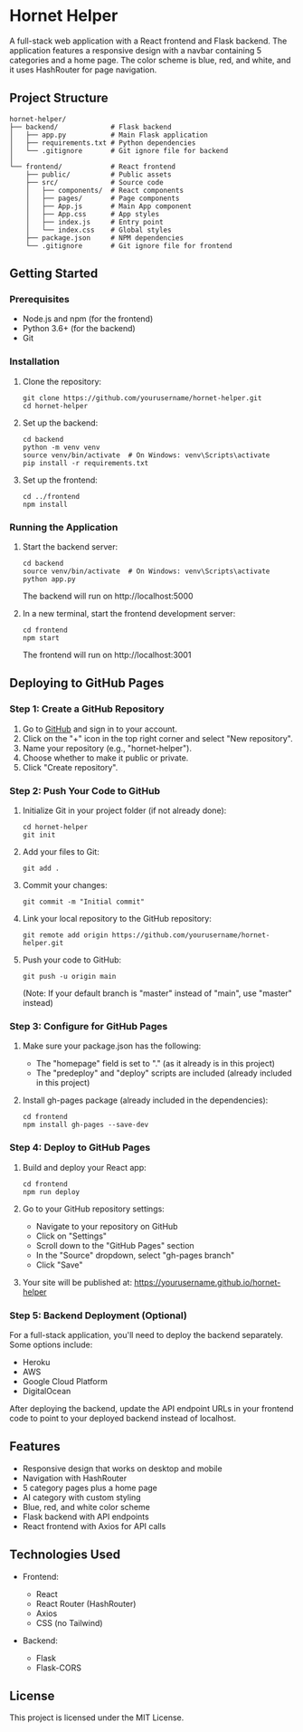 # Hornet Helper

A full-stack web application with a React frontend and Flask backend. The application features a responsive design with a navbar containing 5 categories and a home page. The color scheme is blue, red, and white, and it uses HashRouter for page navigation.

## Project Structure

```
hornet-helper/
├── backend/             # Flask backend
│   ├── app.py           # Main Flask application
│   ├── requirements.txt # Python dependencies
│   └── .gitignore       # Git ignore file for backend
│
└── frontend/            # React frontend
    ├── public/          # Public assets
    ├── src/             # Source code
    │   ├── components/  # React components
    │   ├── pages/       # Page components
    │   ├── App.js       # Main App component
    │   ├── App.css      # App styles
    │   ├── index.js     # Entry point
    │   └── index.css    # Global styles
    ├── package.json     # NPM dependencies
    └── .gitignore       # Git ignore file for frontend
```

## Getting Started

### Prerequisites

- Node.js and npm (for the frontend)
- Python 3.6+ (for the backend)
- Git

### Installation

1. Clone the repository:
   ```
   git clone https://github.com/yourusername/hornet-helper.git
   cd hornet-helper
   ```

2. Set up the backend:
   ```
   cd backend
   python -m venv venv
   source venv/bin/activate  # On Windows: venv\Scripts\activate
   pip install -r requirements.txt
   ```

3. Set up the frontend:
   ```
   cd ../frontend
   npm install
   ```

### Running the Application

1. Start the backend server:
   ```
   cd backend
   source venv/bin/activate  # On Windows: venv\Scripts\activate
   python app.py
   ```
   The backend will run on http://localhost:5000

2. In a new terminal, start the frontend development server:
   ```
   cd frontend
   npm start
   ```
   The frontend will run on http://localhost:3001

## Deploying to GitHub Pages

### Step 1: Create a GitHub Repository

1. Go to [GitHub](https://github.com) and sign in to your account.
2. Click on the "+" icon in the top right corner and select "New repository".
3. Name your repository (e.g., "hornet-helper").
4. Choose whether to make it public or private.
5. Click "Create repository".

### Step 2: Push Your Code to GitHub

1. Initialize Git in your project folder (if not already done):
   ```
   cd hornet-helper
   git init
   ```

2. Add your files to Git:
   ```
   git add .
   ```

3. Commit your changes:
   ```
   git commit -m "Initial commit"
   ```

4. Link your local repository to the GitHub repository:
   ```
   git remote add origin https://github.com/yourusername/hornet-helper.git
   ```

5. Push your code to GitHub:
   ```
   git push -u origin main
   ```
   (Note: If your default branch is "master" instead of "main", use "master" instead)

### Step 3: Configure for GitHub Pages

1. Make sure your package.json has the following:
   - The "homepage" field is set to "." (as it already is in this project)
   - The "predeploy" and "deploy" scripts are included (already included in this project)

2. Install gh-pages package (already included in the dependencies):
   ```
   cd frontend
   npm install gh-pages --save-dev
   ```

### Step 4: Deploy to GitHub Pages

1. Build and deploy your React app:
   ```
   cd frontend
   npm run deploy
   ```

2. Go to your GitHub repository settings:
   - Navigate to your repository on GitHub
   - Click on "Settings"
   - Scroll down to the "GitHub Pages" section
   - In the "Source" dropdown, select "gh-pages branch"
   - Click "Save"

3. Your site will be published at: https://yourusername.github.io/hornet-helper

### Step 5: Backend Deployment (Optional)

For a full-stack application, you'll need to deploy the backend separately. Some options include:

- Heroku
- AWS
- Google Cloud Platform
- DigitalOcean

After deploying the backend, update the API endpoint URLs in your frontend code to point to your deployed backend instead of localhost.

## Features

- Responsive design that works on desktop and mobile
- Navigation with HashRouter
- 5 category pages plus a home page
- AI category with custom styling
- Blue, red, and white color scheme
- Flask backend with API endpoints
- React frontend with Axios for API calls

## Technologies Used

- Frontend:
  - React
  - React Router (HashRouter)
  - Axios
  - CSS (no Tailwind)

- Backend:
  - Flask
  - Flask-CORS

## License

This project is licensed under the MIT License.